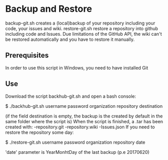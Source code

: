 # Backup and Restore
backup-git.sh creates a (local)backup of your repository including your code, your issues and wiki.
restore-git.sh restore a repository into github including code and Issues.
Due limitations of the GitHub API, the wiki can't be restored automatically and you have to restore it manually.

## Prerequisites
In order to use this script in Windows, you need to have installed Git

## Use
Download the script backhub-git.sh and open a bash console:

$ ./backhub-git.sh username password organization repository destination 

(if the field destination is empty, the backup is the created by default in the same folder where the script is)
When the script is finished, a .tar has been created with:
    -repository.git
    -repository.wiki
    -Issues.json
If you need to restore the repository some day:

$ ./restore-git.sh username password organization repository date

'date' parameter is YearMonhtDay of the last backup (p.e 20170620)
